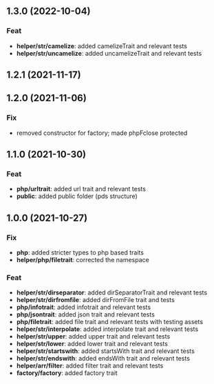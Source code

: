 ## 1.3.0 (2022-10-04)

### Feat

- **helper/str/camelize**: added camelizeTrait and relevant tests
- **helper/str/uncamelize**: added uncamelizeTrait and relevant tests

## 1.2.1 (2021-11-17)

## 1.2.0 (2021-11-06)

### Fix

- removed constructor for factory; made phpFclose protected

## 1.1.0 (2021-10-30)

### Feat

- **php/urltrait**: added url trait and relevant tests
- **public**: added public folder (pds structure)

## 1.0.0 (2021-10-27)

### Fix

- **php**: added stricter types to php based traits
- **helper/php/filetrait**: corrected the namespace

### Feat

- **helper/str/dirseparator**: added dirSeparatorTrait and relevant tests
- **helper/str/dirfromfile**: added dirFromFile trait and tests
- **php/infotrait**: added infotrait and relevant tests
- **php/jsontrait**: added json trait and relevant tests
- **php/filetrait**: added file trait and relevant tests with testing assets
- **helper/str/interpolate**: added interpolate trait and relevant tests
- **helper/str/upper**: added upper trait and relevant tests
- **helper/str/lower**: added lower trait and relevant tests
- **helper/str/startswith**: added startsWith trait and relevant tests
- **helper/str/endswith**: added endsWith trait and relevant tests
- **helper/arr/filter**: added filter trait and relevant tests
- **factory/factory**: added factory trait
